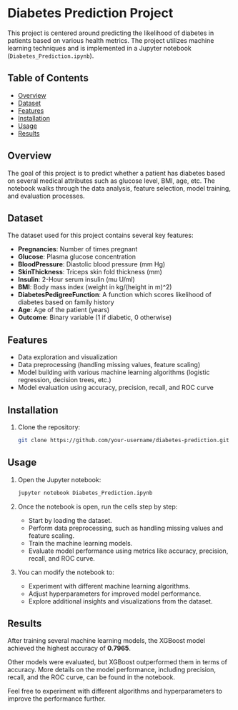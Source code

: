 # Diabetes Prediction Project

This project is centered around predicting the likelihood of diabetes in patients based on various health metrics. The project utilizes machine learning techniques and is implemented in a Jupyter notebook (`Diabetes_Prediction.ipynb`).

## Table of Contents
- [Overview](#overview)
- [Dataset](#dataset)
- [Features](#features)
- [Installation](#installation)
- [Usage](#usage)
- [Results](#results)

## Overview
The goal of this project is to predict whether a patient has diabetes based on several medical attributes such as glucose level, BMI, age, etc. The notebook walks through the data analysis, feature selection, model training, and evaluation processes.

## Dataset
The dataset used for this project contains several key features:
- **Pregnancies**: Number of times pregnant
- **Glucose**: Plasma glucose concentration
- **BloodPressure**: Diastolic blood pressure (mm Hg)
- **SkinThickness**: Triceps skin fold thickness (mm)
- **Insulin**: 2-Hour serum insulin (mu U/ml)
- **BMI**: Body mass index (weight in kg/(height in m)^2)
- **DiabetesPedigreeFunction**: A function which scores likelihood of diabetes based on family history
- **Age**: Age of the patient (years)
- **Outcome**: Binary variable (1 if diabetic, 0 otherwise)

## Features
- Data exploration and visualization
- Data preprocessing (handling missing values, feature scaling)
- Model building with various machine learning algorithms (logistic regression, decision trees, etc.)
- Model evaluation using accuracy, precision, recall, and ROC curve

## Installation

1. Clone the repository:
   ```bash
   git clone https://github.com/your-username/diabetes-prediction.git
## Usage

1. Open the Jupyter notebook:
   ```bash
   jupyter notebook Diabetes_Prediction.ipynb
2. Once the notebook is open, run the cells step by step:
   - Start by loading the dataset.
   - Perform data preprocessing, such as handling missing values and feature scaling.
   - Train the machine learning models.
   - Evaluate model performance using metrics like accuracy, precision, recall, and ROC curve.

3. You can modify the notebook to:
   - Experiment with different machine learning algorithms.
   - Adjust hyperparameters for improved model performance.
   - Explore additional insights and visualizations from the dataset.
## Results

After training several machine learning models, the XGBoost model achieved the highest accuracy of **0.7965**.

Other models were evaluated, but XGBoost outperformed them in terms of accuracy. More details on the model performance, including precision, recall, and the ROC curve, can be found in the notebook.

Feel free to experiment with different algorithms and hyperparameters to improve the performance further.

